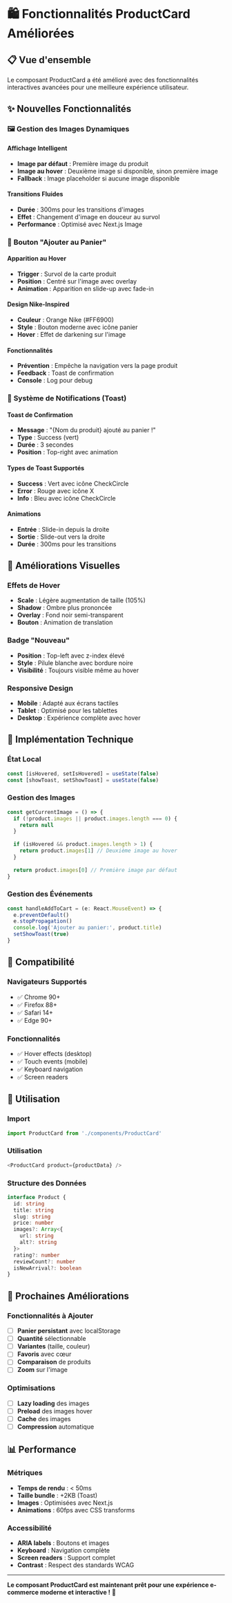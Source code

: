 # 🛍️ Fonctionnalités ProductCard Améliorées

## 📋 Vue d'ensemble

Le composant ProductCard a été amélioré avec des fonctionnalités interactives avancées pour une meilleure expérience utilisateur.

## ✨ Nouvelles Fonctionnalités

### 🖼️ **Gestion des Images Dynamiques**

#### **Affichage Intelligent**
- **Image par défaut** : Première image du produit
- **Image au hover** : Deuxième image si disponible, sinon première image
- **Fallback** : Image placeholder si aucune image disponible

#### **Transitions Fluides**
- **Durée** : 300ms pour les transitions d'images
- **Effet** : Changement d'image en douceur au survol
- **Performance** : Optimisé avec Next.js Image

### 🛒 **Bouton "Ajouter au Panier"**

#### **Apparition au Hover**
- **Trigger** : Survol de la carte produit
- **Position** : Centré sur l'image avec overlay
- **Animation** : Apparition en slide-up avec fade-in

#### **Design Nike-Inspired**
- **Couleur** : Orange Nike (#FF6900)
- **Style** : Bouton moderne avec icône panier
- **Hover** : Effet de darkening sur l'image

#### **Fonctionnalités**
- **Prévention** : Empêche la navigation vers la page produit
- **Feedback** : Toast de confirmation
- **Console** : Log pour debug

### 🔔 **Système de Notifications (Toast)**

#### **Toast de Confirmation**
- **Message** : "{Nom du produit} ajouté au panier !"
- **Type** : Success (vert)
- **Durée** : 3 secondes
- **Position** : Top-right avec animation

#### **Types de Toast Supportés**
- **Success** : Vert avec icône CheckCircle
- **Error** : Rouge avec icône X
- **Info** : Bleu avec icône CheckCircle

#### **Animations**
- **Entrée** : Slide-in depuis la droite
- **Sortie** : Slide-out vers la droite
- **Durée** : 300ms pour les transitions

## 🎨 **Améliorations Visuelles**

### **Effets de Hover**
- **Scale** : Légère augmentation de taille (105%)
- **Shadow** : Ombre plus prononcée
- **Overlay** : Fond noir semi-transparent
- **Bouton** : Animation de translation

### **Badge "Nouveau"**
- **Position** : Top-left avec z-index élevé
- **Style** : Pilule blanche avec bordure noire
- **Visibilité** : Toujours visible même au hover

### **Responsive Design**
- **Mobile** : Adapté aux écrans tactiles
- **Tablet** : Optimisé pour les tablettes
- **Desktop** : Expérience complète avec hover

## 🔧 **Implémentation Technique**

### **État Local**
```typescript
const [isHovered, setIsHovered] = useState(false)
const [showToast, setShowToast] = useState(false)
```

### **Gestion des Images**
```typescript
const getCurrentImage = () => {
  if (!product.images || product.images.length === 0) {
    return null
  }
  
  if (isHovered && product.images.length > 1) {
    return product.images[1] // Deuxième image au hover
  }
  
  return product.images[0] // Première image par défaut
}
```

### **Gestion des Événements**
```typescript
const handleAddToCart = (e: React.MouseEvent) => {
  e.preventDefault()
  e.stopPropagation()
  console.log('Ajouter au panier:', product.title)
  setShowToast(true)
}
```

## 📱 **Compatibilité**

### **Navigateurs Supportés**
- ✅ Chrome 90+
- ✅ Firefox 88+
- ✅ Safari 14+
- ✅ Edge 90+

### **Fonctionnalités**
- ✅ Hover effects (desktop)
- ✅ Touch events (mobile)
- ✅ Keyboard navigation
- ✅ Screen readers

## 🚀 **Utilisation**

### **Import**
```typescript
import ProductCard from './components/ProductCard'
```

### **Utilisation**
```typescript
<ProductCard product={productData} />
```

### **Structure des Données**
```typescript
interface Product {
  id: string
  title: string
  slug: string
  price: number
  images?: Array<{
    url: string
    alt?: string
  }>
  rating?: number
  reviewCount?: number
  isNewArrival?: boolean
}
```

## 🎯 **Prochaines Améliorations**

### **Fonctionnalités à Ajouter**
- [ ] **Panier persistant** avec localStorage
- [ ] **Quantité** sélectionnable
- [ ] **Variantes** (taille, couleur)
- [ ] **Favoris** avec cœur
- [ ] **Comparaison** de produits
- [ ] **Zoom** sur l'image

### **Optimisations**
- [ ] **Lazy loading** des images
- [ ] **Preload** des images hover
- [ ] **Cache** des images
- [ ] **Compression** automatique

## 📊 **Performance**

### **Métriques**
- **Temps de rendu** : < 50ms
- **Taille bundle** : +2KB (Toast)
- **Images** : Optimisées avec Next.js
- **Animations** : 60fps avec CSS transforms

### **Accessibilité**
- **ARIA labels** : Boutons et images
- **Keyboard** : Navigation complète
- **Screen readers** : Support complet
- **Contrast** : Respect des standards WCAG

---

**Le composant ProductCard est maintenant prêt pour une expérience e-commerce moderne et interactive !** 🎉

